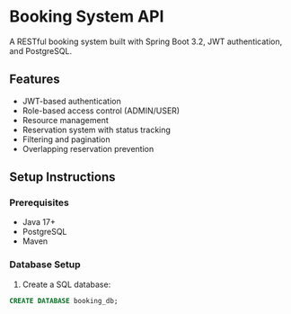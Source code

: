 # Booking System API

A RESTful booking system built with Spring Boot 3.2, JWT authentication, and PostgreSQL.

## Features

- JWT-based authentication
- Role-based access control (ADMIN/USER)
- Resource management
- Reservation system with status tracking
- Filtering and pagination
- Overlapping reservation prevention

## Setup Instructions

### Prerequisites

- Java 17+
- PostgreSQL
- Maven

### Database Setup

1. Create a SQL database:
```sql
CREATE DATABASE booking_db;

